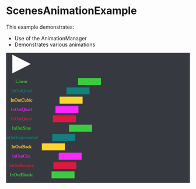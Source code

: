 # ScenesAnimationExample

This example demonstrates:
* Use of the AnimationManager
* Demonstrates various animations

![Image of Scenes Animation Example](images/ScenesAnimationExample.png)



